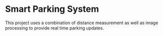 # Smart Parking System
This project uses a combination of distance measurement as well as image processing to provide real time parking updates.
